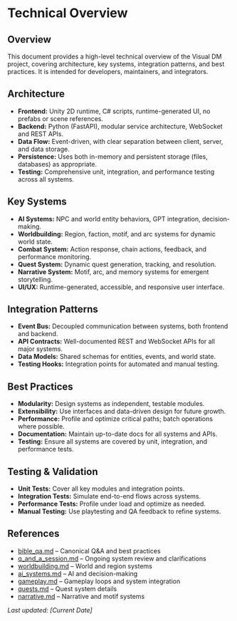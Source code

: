 # Technical Overview

## Overview
This document provides a high-level technical overview of the Visual DM project, covering architecture, key systems, integration patterns, and best practices. It is intended for developers, maintainers, and integrators.

## Architecture
- **Frontend:** Unity 2D runtime, C# scripts, runtime-generated UI, no prefabs or scene references.
- **Backend:** Python (FastAPI), modular service architecture, WebSocket and REST APIs.
- **Data Flow:** Event-driven, with clear separation between client, server, and data storage.
- **Persistence:** Uses both in-memory and persistent storage (files, databases) as appropriate.
- **Testing:** Comprehensive unit, integration, and performance testing across all systems.

## Key Systems
- **AI Systems:** NPC and world entity behaviors, GPT integration, decision-making.
- **Worldbuilding:** Region, faction, motif, and arc systems for dynamic world state.
- **Combat System:** Action response, chain actions, feedback, and performance monitoring.
- **Quest System:** Dynamic quest generation, tracking, and resolution.
- **Narrative System:** Motif, arc, and memory systems for emergent storytelling.
- **UI/UX:** Runtime-generated, accessible, and responsive user interface.

## Integration Patterns
- **Event Bus:** Decoupled communication between systems, both frontend and backend.
- **API Contracts:** Well-documented REST and WebSocket APIs for all major systems.
- **Data Models:** Shared schemas for entities, events, and world state.
- **Testing Hooks:** Integration points for automated and manual testing.

## Best Practices
- **Modularity:** Design systems as independent, testable modules.
- **Extensibility:** Use interfaces and data-driven design for future growth.
- **Performance:** Profile and optimize critical paths; batch operations where possible.
- **Documentation:** Maintain up-to-date docs for all systems and APIs.
- **Testing:** Ensure all systems are covered by unit, integration, and performance tests.

## Testing & Validation
- **Unit Tests:** Cover all key modules and integration points.
- **Integration Tests:** Simulate end-to-end flows across systems.
- **Performance Tests:** Profile under load and optimize as needed.
- **Manual Testing:** Use playtesting and QA feedback to refine systems.

## References
- [bible_qa.md](bible_qa.md) – Canonical Q&A and best practices
- [q_and_a_session.md](q_and_a_session.md) – Ongoing system review and clarifications
- [worldbuilding.md](worldbuilding.md) – World and region systems
- [ai_systems.md](ai_systems.md) – AI and decision-making
- [gameplay.md](gameplay.md) – Gameplay loops and system integration
- [quests.md](quests.md) – Quest system details
- [narrative.md](narrative.md) – Narrative and motif systems

_Last updated: [Current Date]_ 